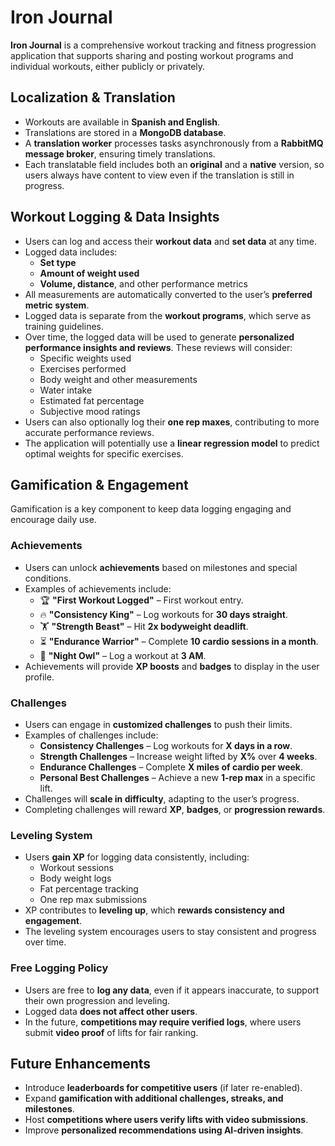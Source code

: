 # Iron Journal

**Iron Journal** is a comprehensive workout tracking and fitness progression application that supports sharing and posting workout programs and individual workouts, either publicly or privately.

## **Localization & Translation**

- Workouts are available in **Spanish and English**.
- Translations are stored in a **MongoDB database**.
- A **translation worker** processes tasks asynchronously from a **RabbitMQ message broker**, ensuring timely translations.
- Each translatable field includes both an **original** and a **native** version, so users always have content to view even if the translation is still in progress.

## **Workout Logging & Data Insights**

- Users can log and access their **workout data** and **set data** at any time.
- Logged data includes:
  - **Set type**
  - **Amount of weight used**
  - **Volume, distance**, and other performance metrics
- All measurements are automatically converted to the user’s **preferred metric system**.
- Logged data is separate from the **workout programs**, which serve as training guidelines.
- Over time, the logged data will be used to generate **personalized performance insights and reviews**. These reviews will consider:
  - Specific weights used
  - Exercises performed
  - Body weight and other measurements
  - Water intake
  - Estimated fat percentage
  - Subjective mood ratings
- Users can also optionally log their **one rep maxes**, contributing to more accurate performance reviews.
- The application will potentially use a **linear regression model** to predict optimal weights for specific exercises.

## **Gamification & Engagement**

Gamification is a key component to keep data logging engaging and encourage daily use.

### **Achievements**

- Users can unlock **achievements** based on milestones and special conditions.
- Examples of achievements include:
  - 🏆 **"First Workout Logged"** – First workout entry.
  - 🔥 **"Consistency King"** – Log workouts for **30 days straight**.
  - 🏋️ **"Strength Beast"** – Hit **2x bodyweight deadlift**.
  - ⏳ **"Endurance Warrior"** – Complete **10 cardio sessions in a month**.
  - 🌙 **"Night Owl"** – Log a workout at **3 AM**.
- Achievements will provide **XP boosts** and **badges** to display in the user profile.

### **Challenges**

- Users can engage in **customized challenges** to push their limits.
- Examples of challenges include:
  - **Consistency Challenges** – Log workouts for **X days in a row**.
  - **Strength Challenges** – Increase weight lifted by **X%** over **4 weeks**.
  - **Endurance Challenges** – Complete **X miles of cardio per week**.
  - **Personal Best Challenges** – Achieve a new **1-rep max** in a specific lift.
- Challenges will **scale in difficulty**, adapting to the user’s progress.
- Completing challenges will reward **XP**, **badges**, or **progression rewards**.

### **Leveling System**

- Users **gain XP** for logging data consistently, including:
  - Workout sessions
  - Body weight logs
  - Fat percentage tracking
  - One rep max submissions
- XP contributes to **leveling up**, which **rewards consistency and engagement**.
- The leveling system encourages users to stay consistent and progress over time.

### **Free Logging Policy**

- Users are free to **log any data**, even if it appears inaccurate, to support their own progression and leveling.
- Logged data **does not affect other users**.
- In the future, **competitions may require verified logs**, where users submit **video proof** of lifts for fair ranking.

## **Future Enhancements**

- Introduce **leaderboards for competitive users** (if later re-enabled).
- Expand **gamification with additional challenges, streaks, and milestones**.
- Host **competitions where users verify lifts with video submissions**.
- Improve **personalized recommendations using AI-driven insights**.
